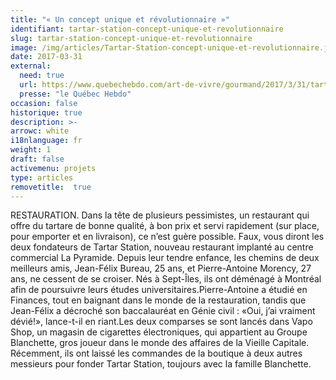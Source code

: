 ```yaml
---
title: "« Un concept unique et révolutionnaire »"
identifiant: tartar-station-concept-unique-et-revolutionnaire
slug: tartar-station-concept-unique-et-revolutionnaire
image: /img/articles/Tartar-Station-concept-unique-et-revolutionnaire.jpg
date: 2017-03-31
external:
  need: true
  url: https://www.quebechebdo.com/art-de-vivre/gourmand/2017/3/31/tartar-station---un-concept-unique-et-revolutionnaire-.html
  presse: "le Québec Hebdo"
occasion: false
historique: true
description: >-
arrowc: white
i18nlanguage: fr
weight: 1
draft: false
activemenu: projets
type: articles
removetitle:  true
---
```

RESTAURATION. Dans la tête de plusieurs pessimistes, un restaurant qui offre du tartare de bonne qualité, à bon prix et servi rapidement (sur place, pour emporter et en livraison), ce n’est guère possible. Faux, vous diront les deux fondateurs de Tartar Station, nouveau restaurant implanté au centre commercial La Pyramide. Depuis leur tendre enfance, les chemins de deux meilleurs amis, Jean-Félix Bureau, 25 ans, et Pierre-Antoine Morency, 27 ans, ne cessent de se croiser. Nés à Sept-Îles, ils ont déménagé à Montréal afin de poursuivre leurs études universitaires.Pierre-Antoine a étudié en Finances, tout en baignant dans le monde de la restauration, tandis que Jean-Félix a décroché son baccalauréat en Génie civil : «Oui, j’ai vraiment dévié!», lance-t-il en riant.Les deux comparses se sont lancés dans Vapo Shop, un magasin de cigarettes électroniques, qui appartient au Groupe Blanchette, gros joueur dans le monde des affaires de la Vieille Capitale. Récemment, ils ont laissé les commandes de la boutique à deux autres messieurs pour fonder Tartar Station, toujours avec la famille Blanchette.

